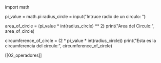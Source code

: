 import math

pi_value = math.pi
radius_circle = input("Intruce radio de un circulo: ")

area_of_circle = (pi_value * int(radius_circle) ** 2)
print("Area del Circulo:", area_of_circle)

circumference_of_circle = (2 * pi_value * int(radius_circle))
print("Esta es la circumferencia del circulo:", circumference_of_circle)

[[02_operadores]]